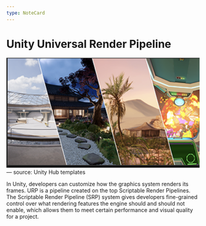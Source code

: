 ```yaml
---
type: NoteCard
---
```


# Unity Universal Render Pipeline

![{width=420,height=auto}](../attachments/urp.png)— source: Unity Hub templates

In Unity, developers can customize how the graphics system renders its frames. URP is a pipeline created on the top Scriptable Render Pipelines. The Scriptable Render Pipeline (SRP) system gives developers fine-grained control over what rendering features the engine should and should not enable, which allows them to meet certain performance and visual quality for a project.

